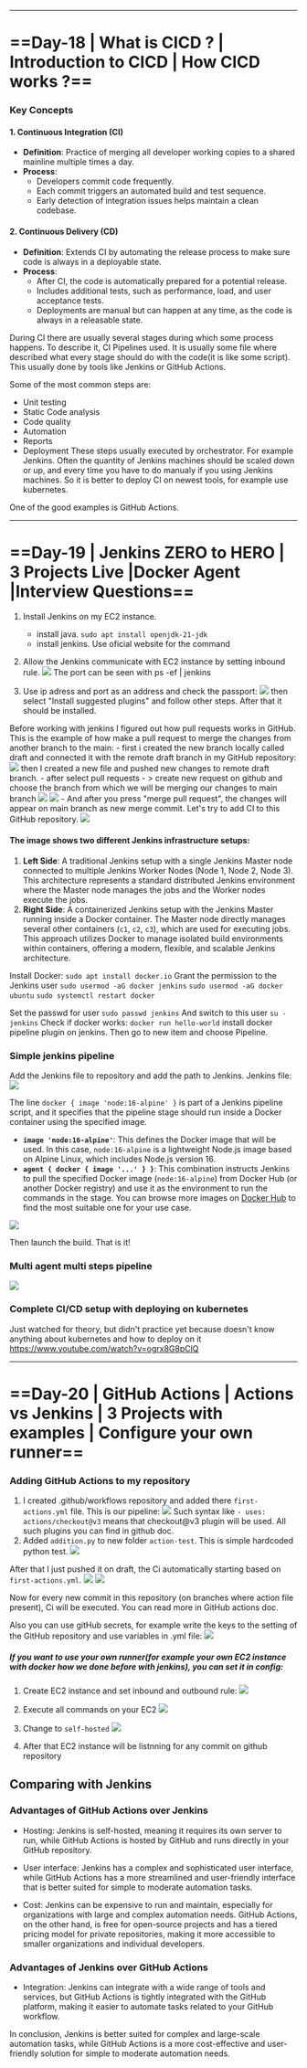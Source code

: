 
---
# ==Day-18 | What is CICD ? | Introduction to CICD | How CICD works ?==

### Key Concepts

#### 1. **Continuous Integration (CI)**
   - **Definition**: Practice of merging all developer working copies to a shared mainline multiple times a day.
   - **Process**:
     - Developers commit code frequently.
     - Each commit triggers an automated build and test sequence.
     - Early detection of integration issues helps maintain a clean codebase.

#### 2. **Continuous Delivery (CD)**
   - **Definition**: Extends CI by automating the release process to make sure code is always in a deployable state.
   - **Process**:
     - After CI, the code is automatically prepared for a potential release.
     - Includes additional tests, such as performance, load, and user acceptance tests.
     - Deployments are manual but can happen at any time, as the code is always in a releasable state.


During CI there are usually several stages during which some process happens. To describe it, CI Pipelines used. It is usually some file where described what every stage should do with the code(it is like some script). This usually done by tools like Jenkins or GitHub Actions.

Some of the most common steps are:
- Unit testing
- Static Code analysis
- Code quality
- Automation
- Reports
- Deployment
These steps usually executed by orchestrator. For example Jenkins.
Often the quantity of Jenkins machines should be scaled down or up, and every time you have to do manualy if you using Jenkins machines. So it is better to deploy CI on newest tools, for example use kubernetes.

One of the good examples is GitHub Actions. 


---
# ==Day-19 | Jenkins ZERO to HERO | 3 Projects Live |Docker Agent |Interview Questions==

1) Install Jenkins on my EC2 instance.
	- install java. `sudo apt install openjdk-21-jdk`
	- install jenkins. Use oficial website for the command
2) Allow the Jenkins communicate with EC2 instance by setting inbound rule.
![](Images/Pasted%20image%2020240830190248.png)
The port can be seen with ps -ef | jenkins

3) Use ip adress and port as an address and check the passport:
![](Images/Pasted%20image%2020240830190625.png)
then select "Install suggested plugins" and follow other steps. After that it should be installed.

Before working with jenkins I figured out how pull requests works in GitHub. This is the example of how make a pull request to merge the changes from another branch to the main:
	 - first i created the new branch locally called draft and connected it with the remote draft branch in my GitHub repository:
	 ![](Images/Pasted%20image%2020240830203140.png)
	 then I created a new file and pushed new changes to remote draft branch.
	 - after select pull requests - > create new request on github and choose the branch from which we will be merging our changes to main branch
	 ![](Images/Pasted%20image%2020240830203621.png)
	![](Images/Pasted%20image%2020240830203736.png)
	 - And after you press "merge pull request", the changes will appear on main branch as new merge commit.
Let's try to add CI to this GitHub repository.
![](Images/Pasted%20image%2020240830204255.png)
#### The image shows two different Jenkins infrastructure setups:

1. **Left Side**: A traditional Jenkins setup with a single Jenkins Master node connected to multiple Jenkins Worker Nodes (Node 1, Node 2, Node 3). This architecture represents a standard distributed Jenkins environment where the Master node manages the jobs and the Worker nodes execute the jobs.
2. **Right Side**: A containerized Jenkins setup with the Jenkins Master running inside a Docker container. The Master node directly manages several other containers (`c1`, `c2`, `c3`), which are used for executing jobs. This approach utilizes Docker to manage isolated build environments within containers, offering a modern, flexible, and scalable Jenkins architecture.

Install Docker:
`sudo apt install docker.io`
Grant the permission to the Jenkins user
`sudo usermod -aG docker jenkins`
 `sudo usermod -aG docker ubuntu`
`sudo systemctl restart docker`

Set the passwd for user
`sudo passwd jenkins`
And switch to this user
`su - jenkins`
Check if docker works:
`docker run hello-world`
install docker pipeline plugin on jenkins.
Then go to new item and choose Pipeline.

### Simple jenkins pipeline

Add the Jenkins file to repository and add the path to Jenkins.
Jenkins file: 
![](Images/Pasted%20image%2020240831153528.png)

The line `docker { image 'node:16-alpine' }` is part of a Jenkins pipeline script, and it specifies that the pipeline stage should run inside a Docker container using the specified image.

- **`image 'node:16-alpine'`**: This defines the Docker image that will be used. In this case, `node:16-alpine` is a lightweight Node.js image based on Alpine Linux, which includes Node.js version 16.
- **`agent { docker { image '...' } }`**: This combination instructs Jenkins to pull the specified Docker image (`node:16-alpine`) from Docker Hub (or another Docker registry) and use it as the environment to run the commands in the stage.
You can browse more images on [Docker Hub](https://hub.docker.com/) to find the most suitable one for your use case.

![](Images/Pasted%20image%2020240831154111.png)

Then launch the build. That is it!
### Multi agent multi steps pipeline

![](Images/Pasted%20image%2020240831175323.png)

### Complete CI/CD setup with deploying on kubernetes
Just watched for theory, but didn't practice yet because doesn't know anything about kubernetes and how to deploy on it
https://www.youtube.com/watch?v=ogrx8G8pClQ

---
# ==Day-20 | GitHub Actions | Actions vs Jenkins | 3 Projects with examples | Configure your own runner==

### Adding GitHub Actions to my repository
1) I created .github/workflows repository and added there `first-actions.yml` file. This is our pipeline:
![](Images/Pasted%20image%2020240831212757.png)
 Such syntax like `- uses: actions/checkout@v3` means that checkout@v3 plugin will be used. All such plugins you can find in github doc.
2) Added `addition.py` to new folder `action-test`. This is simple hardcoded python test. 
![](Images/Pasted%20image%2020240831212942.png)

After that I just pushed it on draft, the Ci automatically starting based on `first-actions.yml`. 
![](Images/Pasted%20image%2020240831213110.png)
![](Images/Pasted%20image%2020240831213140.png)

Now for every new commit in this repository (on branches where action file present), Ci will be executed.
You can read more in GitHub actions doc.

Also you can use gitHub  secrets, for example write the keys to the setting of the GitHub repository and use variables in .yml file:
![](Images/Pasted%20image%2020240831215157.png)
##### If you want to use your own runner(for example your own EC2 instance with docker how we done before with jenkins), you can set it in config:
1) Create EC2 instance and set inbound and outbound rule: 
![](Images/Pasted%20image%2020240831220357.png)

2) Execute all commands on your EC2
![](Images/Pasted%20image%2020240831221316.png)

3) Change to `self-hosted`
![](Images/Pasted%20image%2020240831222403.png)
4) After that EC2 instance will be listnning for any commit on github repository
## Comparing with Jenkins

### Advantages of GitHub Actions over Jenkins

- Hosting: Jenkins is self-hosted, meaning it requires its own server to run, while GitHub Actions is hosted by GitHub and runs directly in your GitHub repository.

- User interface: Jenkins has a complex and sophisticated user interface, while GitHub Actions has a more streamlined and user-friendly interface that is better suited for simple to moderate automation tasks.

- Cost: Jenkins can be expensive to run and maintain, especially for organizations with large and complex automation needs. GitHub Actions, on the other hand, is free for open-source projects and has a tiered pricing model for private repositories, making it more accessible to smaller organizations and individual developers.
### Advantages of Jenkins over GitHub Actions

- Integration: Jenkins can integrate with a wide range of tools and services, but GitHub Actions is tightly integrated with the GitHub platform, making it easier to automate tasks related to your GitHub workflow.

In conclusion, Jenkins is better suited for complex and large-scale automation tasks, while GitHub Actions is a more cost-effective and user-friendly solution for simple to moderate automation needs.
